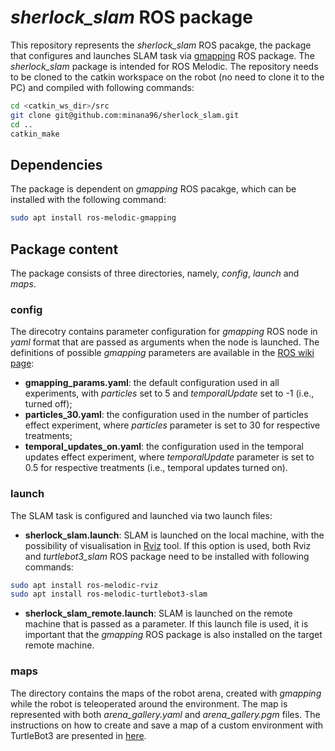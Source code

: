 # *sherlock_slam* ROS package

This repository represents the *sherlock_slam* ROS pacakge, the package that configures and launches SLAM task via [gmapping](http://wiki.ros.org/gmapping) ROS package. The *sherlock_slam* package is intended for ROS Melodic. The repository needs to be cloned to the catkin workspace on the robot (no need to clone it to the PC) and compiled with following commands:
```bash
cd <catkin_ws_dir>/src
git clone git@github.com:minana96/sherlock_slam.git
cd ..
catkin_make
```

## Dependencies

The package is dependent on *gmapping* ROS pacakge, which can be installed with the following command:
```bash
sudo apt install ros-melodic-gmapping
```

## Package content

The package consists of three directories, namely, *config*, *launch* and *maps*.

### config

The direcotry contains parameter configuration for *gmapping* ROS node in *yaml* format that are passed as arguments when the node is launched. The definitions of possible *gmapping* parameters are available in the [ROS wiki page](http://wiki.ros.org/gmapping):
- **gmapping_params.yaml**: the default configuration used in all experiments, with *particles* set to 5 and *temporalUpdate* set to -1 (i.e., turned off);
- **particles_30.yaml**: the configuration used in the number of particles effect experiment, where *particles* parameter is set to 30 for respective treatments; 
- **temporal_updates_on.yaml**: the configuration used in the temporal updates effect experiment, where *temporalUpdate* parameter is set to 0.5 for respective treatments (i.e., temporal updates turned on). 

### launch

The SLAM task is configured and launched via two launch files:
- **sherlock_slam.launch**: SLAM is launched on the local machine, with the possibility of visualisation in [Rviz](http://wiki.ros.org/rviz) tool. If this option is used, both Rviz and *turtlebot3_slam* ROS package need to be installed with following commands:
```bash
sudo apt install ros-melodic-rviz
sudo apt install ros-melodic-turtlebot3-slam
```
- **sherlock_slam_remote.launch**: SLAM is launched on the remote machine that is passed as a parameter. If this launch file is used, it is important that the *gmapping* ROS package is also installed on the target remote machine.

### maps  

The directory contains the maps of the robot arena, created with *gmapping* while the robot is teleoperated around the environment. The map is represented with both *arena_gallery.yaml* and *arena_gallery.pgm* files. The instructions on how to create and save a map of a custom environment with TurtleBot3 are presented in [here](https://emanual.robotis.com/docs/en/platform/turtlebot3/slam/).
